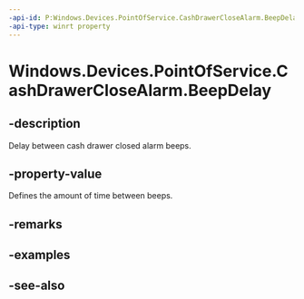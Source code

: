 ----api-id: P:Windows.Devices.PointOfService.CashDrawerCloseAlarm.BeepDelay
-api-type: winrt property
---<!-- Property syntaxpublic Windows.Foundation.TimeSpan BeepDelay { get;  set; }--># Windows.Devices.PointOfService.CashDrawerCloseAlarm.BeepDelay## -descriptionDelay between cash drawer closed alarm beeps.## -property-valueDefines the amount of time between beeps.## -remarks## -examples## -see-also